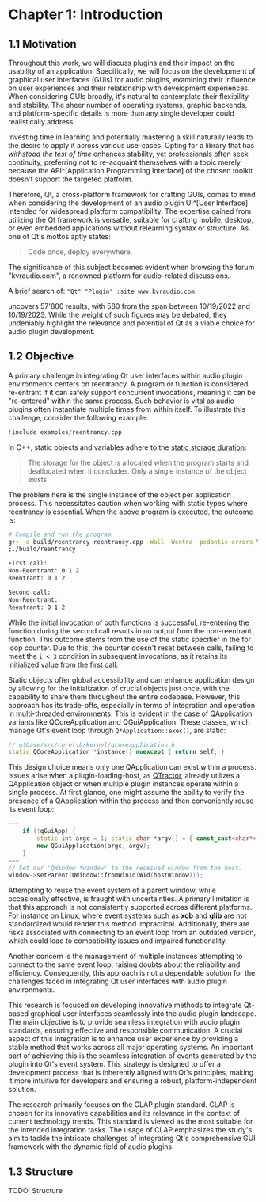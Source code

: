 # Chapter 1: Introduction

## 1.1 Motivation

Throughout this work, we will discuss plugins and their impact on the usability
of an application. Specifically, we will focus on the development of graphical
user interfaces (GUIs) for audio plugins, examining their influence on user
experiences and their relationship with development experiences. When
considering GUIs broadly, it's natural to contemplate their flexibility and
stability. The sheer number of operating systems, graphic backends, and
platform-specific details is more than any single developer could realistically
address.

Investing time in learning and potentially mastering a skill naturally leads to
the desire to apply it across various use-cases. Opting for a library that has
*withstood the test of time* enhances stability, yet professionals often seek
continuity, preferring not to re-acquaint themselves with a topic merely because the
API^[Application Programming Interface] of the chosen toolkit doesn't support
the targeted platform.

Therefore, Qt, a cross-platform framework for crafting GUIs, comes to mind when
considering the development of an audio plugin UI^[User Interface] intended
for widespread platform compatibility. The expertise gained from utilizing the
Qt framework is versatile, suitable for crafting mobile, desktop, or even
embedded applications without relearning syntax or structure. As one of Qt's
mottos aptly states:

> Code once, deploy everywhere.

The significance of this subject becomes evident when browsing the forum
"kvraudio.com", a renowned platform for audio-related discussions.

A brief search of: `"Qt" "Plugin" :site www.kvraudio.com`

uncovers 57'800 results, with 580 from the span between 10/19/2022 and
10/19/2023. While the weight of such figures may be debated, they undeniably
highlight the relevance and potential of Qt as a viable choice for audio plugin
development.

## 1.2 Objective

A primary challenge in integrating Qt user interfaces within audio plugin
environments centers on reentrancy. A program or function is considered
re-entrant if it can safely support concurrent invocations, meaning it can be
"re-entered" within the same process. Such behavior is vital as audio plugins
often instantiate multiple times from within itself. To illustrate this
challenge, consider the following example:

```cpp
!include examples/reentrancy.cpp
```

In C++, static objects and variables adhere to the [static storage
duration](https://en.cppreference.com/w/c/language/static_storage_duration):

> The storage for the object is allocated when the program starts and
> deallocated when it concludes. Only a single instance of the object exists.

The problem here is the single instance of the object per application process.
This necessitates caution when working with static types where reentrancy is
essential. When the above program is executed, the outcome is:

```bash
# Compile and run the program
g++ -o build/reentrancy reentrancy.cpp -Wall -Wextra -pedantic-errors \
;./build/reentrancy

First call:
Non-Reentrant: 0 1 2
Reentrant: 0 1 2

Second call:
Non-Reentrant:
Reentrant: 0 1 2
```

While the initial invocation of both functions is successful, re-entering the
function during the second call results in no output from the non-reentrant
function. This outcome stems from the use of the static specifier in the for
loop counter. Due to this, the counter doesn't reset between calls, failing to
meet the `i < 3` condition in subsequent invocations, as it retains its
initialized value from the first call.

Static objects offer global accessibility and can enhance application design by
allowing for the initialization of crucial objects just once, with the
capability to share them throughout the entire codebase. However, this approach
has its trade-offs, especially in terms of integration and operation in
multi-threaded environments. This is evident in the case of QApplication
variants like QCoreApplication and QGuiApplication. These classes, which manage
Qt's event loop through `Q*Application::exec()`, are static:

```c++
// qtbase/src/corelib/kernel/qcoreapplication.h
static QCoreApplication *instance() noexcept { return self; }
```

This design choice means only one QApplication can exist within a process.
Issues arise when a plugin-loading-host, as
[QTractor](https://github.com/rncbc/qtractor/blob/0e987e6c41796a4cbe85e499ae890b5989be8b82/src/qtractor.h#L60),
already utilizes a QApplication object or when multiple plugin instances
operate within a single process. At first glance, one might assume the ability
to verify the presence of a QApplication within the process and then
conveniently reuse its event loop:

```c++
~~~
    if (!qGuiApp) {
        static int argc = 1; static char *argv[] = { const_cast<char*>("") };
        new QGuiApplication(argc, argv);
    }
~~~
// Set our 'QWindow *window' to the received window from the host.
window->setParent(QWindow::fromWinId(WId(hostWindow)));
```

Attempting to reuse the event system of a parent window, while occasionally
effective, is fraught with uncertainties. A primary limitation is that this
approach is not consistently supported across different platforms. For instance
on Linux, where event systems such as **xcb** and **glib** are not
standardized would render this method impractical. Additionally, there are risks
associated with connecting to an event loop from an outdated version, which
could lead to compatibility issues and impaired functionality.

Another concern is the management of multiple instances attempting to connect
to the same event loop, raising doubts about the reliability and efficiency.
Consequently, this approach is not a dependable solution for the challenges
faced in integrating Qt user interfaces with audio plugin environments.

This research is focused on developing innovative methods to integrate Qt-based
graphical user interfaces seamlessly into the audio plugin landscape. The main
objective is to provide seamless integration with audio plugin standards,
ensuring effective and responsible communication. A crucial aspect of this
integration is to enhance user experience by providing a stable method that
works across all major operating systems.  An important part of achieving this
is the seamless integration of events generated by the plugin into Qt's event
system. This strategy is designed to offer a development process that is
inherently aligned with Qt's principles, making it more intuitive for
developers and ensuring a robust, platform-independent solution.

The research primarily focuses on the CLAP plugin standard. CLAP is chosen
for its innovative capabilities and its relevance in the context of current
technology trends. This standard is viewed as the most suitable for the
intended integration tasks. The usage of CLAP emphasizes the study's aim to
tackle the intricate challenges of integrating Qt's comprehensive GUI framework
with the dynamic field of audio plugins.

## 1.3 Structure

TODO: Structure
